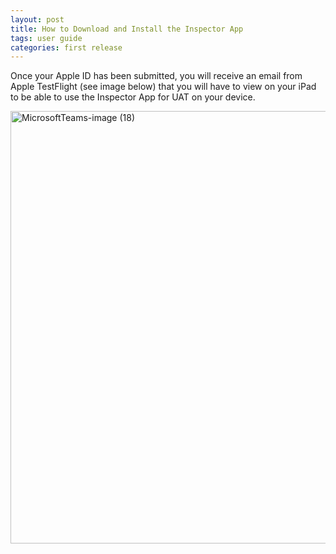 ```yaml
---
layout: post
title: How to Download and Install the Inspector App
tags: user guide
categories: first release
---
```

Once your Apple ID has been submitted, you will receive an email from Apple TestFlight (see image below) that you will have to view on your iPad to be able to use the Inspector App for UAT on your device.

<img width="692" class="screenshot" alt="MicrosoftTeams-image (18)" src="https://user-images.githubusercontent.com/82533918/115172112-86131900-a092-11eb-835b-48a3559a8a3c.png">


